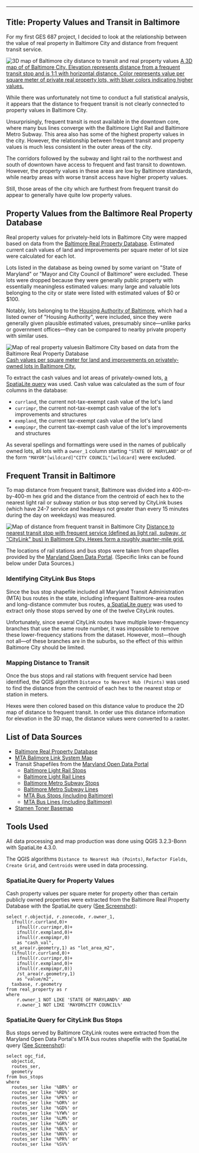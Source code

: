 ----
Title: Property Values and Transit in Baltimore
----

For my first GES 687 project, I decided to look at the relationship between the value of real property in Baltimore City and distance from frequent transit service.

![3D map of Baltimore city distance to transit and real property values](3D-Map.png)
[A 3D map of of Baltimore City.  Elevation represents distance from a frequent transit stop and is 1:1 with horizontal distance.  Color represents value per square meter of private real property lots, with bluer colors indicating higher values.](3D-Map.png)

While there was unfortunately not time to conduct a full statistical analysis, it appears that the distance to frequent transit is not clearly connected to property values in Baltimore City.

Unsurprisingly, frequent transit is most available in the downtown core, where many bus lines converge with the Baltimore Light Rail and Baltimore Metro Subway.  This area also has some of the highest property values in the city.  However, the relationship between frequent transit and property values is much less consistent in the outer areas of the city.

The corridors followed by the subway and light rail to the northwest and south of downtown have access to frequent and fast transit to downtown.  However, the property values in these areas are low by Baltimore standards, while nearby areas with worse transit access have higher property values.

Still, those areas of the city which are furthest from frequent transit do appear to generally have quite low property values.

## Property Values from the Baltimore Real Property Database

Real property values for privately-held lots in Baltimore City were mapped based on data from the [Baltimore Real Property Database](http://gis-baltimore.opendata.arcgis.com/datasets/real-property).  Estimated current cash values of land and improvements per square meter of lot size were calculated for each lot.

Lots listed in the database as being owned by some variant on "State of Maryland" or "Mayor and City Council of Baltimore" were excluded.  These lots were dropped because they were generally public property with essentially meaningless estimated values: many large and valuable lots belonging to the city or state were listed with estimated values of $0 or $100.

Notably, lots belonging to the [Housing Authority of Baltimore](http://www.baltimorehousing.org/), which had a listed owner of "Housing Authority", were included, since they were generally given plausible estimated values, presumably since—unlike parks or government offices—they can be compared to nearby private property with similar uses.

![Map of real property valuesin Baltimore City based on data from the Baltimore Real Property Database](PropertyValues.png)
[Cash values per square meter for land and improvements on privately-owned lots in Baltimore City.](PropertyValues.pdf)

To extract the cash values and lot areas of privately-owned lots, [a SpatiaLite query](PropertyValueQuery.PNG) was used.  Cash value was calculated as the sum of four columns in the database:
+ `currland`, the current not-tax-exempt cash value of the lot's land
+ `currimpr`, the current not-tax-exempt cash value of the lot's improvements and structures
+ `exmpland`, the current tax-exempt cash value of the lot's land
+ `exmpimpr`, the current tax-exempt cash value of the lot's improvements and structures

As several spellings and formattings were used in the names of publically owned lots, all lots with a `owner_1` column starting `"STATE OF MARYLAND"` or of the form `"MAYOR"[wildcard]"CITY COUNCIL"[wildcard]` were excluded.

## Frequent Transit in Baltimore

To map distance from frequent transit, Baltimore was divided into a 400-m-by-400-m hex grid and the distance from the centroid of each hex to the nearest light rail or subway station or bus stop served by CityLink buses (which have 24-7 service and headways not greater than every 15 minutes during the day on weekdays) was measured.

![Map of distance from frequent transit in Baltimore City](DistanceToTransit.png)
[Distance to nearest transit stop with frequent service (defined as light rail, subway, or "CityLink" bus) in Baltimore City.  Hexes form a roughly quarter-mile grid.](DistanceToTransit.pdf)

The locations of rail stations and bus stops were taken from shapefiles provided by the [Maryland Open Data Portal](https://data.maryland.gov).  (Specific links can be found below under Data Sources.)

### Identifying CityLink Bus Stops

Since the bus stop shapefile included all Maryland Transit Administration (MTA) bus routes in the state, including infrequent Baltimore-area routes and long-distance commuter bus routes, [a SpatiaLite query](CityLinkQuery) was used to extract only those stops served by one of the twelve CityLink routes.

Unfortunately, since several CityLink routes have multiple lower-frequency branches that use the same route number, it was impossible to remove these lower-frequency stations from the dataset.  However, most—though not all—of these branches are in the suburbs, so the effect of this within Baltimore City should be limited.

### Mapping Distance to Transit

Once the bus stops and rail stations with frequent service had been identified, the QGIS algorithm `Distance to Nearest Hub (Points)` was used to find the distance from the centroid of each hex to the nearest stop or station in meters.

Hexes were then colored based on this distance value to produce the 2D map of distance to frequent transit.  In order use this distance information for elevation in the 3D map, the distance values were converted to a raster.

## List of Data Sources

+ [Baltimore Real Property Database](http://gis-baltimore.opendata.arcgis.com/datasets/real-property)
+ [MTA Balimore Link System Map](http://www.baltimorelink.com/images/maps/system_map/BaltimoreLink%20System%20Map.pdf)
+ Transit Shapefiles from the [Maryland Open Data Portal](https://data.maryland.gov)
    + [Baltimore Light Rail Stops](https://data.maryland.gov/Transportation/MD-iMAP-Maryland-Transit-Light-Rail-Stops/hy7n-2p4b)
    + [Baltimore Light Rail Lines](https://data.maryland.gov/Transportation/MD-iMAP-Maryland-Transit-Light-Rail-Lines/c2sx-usxs)
    + [Baltimore Metro Subway Stops](https://data.maryland.gov/Transportation/MD-iMAP-Maryland-Transit-Baltimore-Metro-Subway-St/958k-rqgi)
    + [Baltimore Metro Subway Lines](https://data.maryland.gov/Transportation/MD-iMAP-Maryland-Transit-Baltimore-Metro-Subway-Li/ykwh-r4a8)
    + [MTA Bus Stops (including Baltimore)](https://data.maryland.gov/Transportation/MD-iMAP-Maryland-Transit-MTA-Bus-Stops/j2zf-ej96)
    + [MTA Bus Lines (including Baltimore)](https://data.maryland.gov/Transportation/MD-iMAP-Maryland-Transit-MTA-Bus-Lines/xmhu-zntx)
+ [Stamen Toner Basemap](http://maps.stamen.com/toner-background/#13/39.2975/-76.6149)

## Tools Used

All data processing and map production was done using QGIS 3.2.3-Bonn with SpatiaLite 4.3.0.

The QGIS algorithms `Distance to Nearest Hub (Points)`, `Refactor Fields`, `Create Grid`, and `Centroids` were used in data processing.

### SpatiaLite Query for Property Values

Cash property values per square meter for property other than certain publicly owned properties were extracted from the Baltimore Real Property Database with the SpatiaLite query ([See Screenshot](PropertyValueQuery.PNG)):
````
select r.objectid, r.zonecode, r.owner_1,
  ifnull(r.currland,0)+
    ifnull(r.currimpr,0)+
    ifnull(r.exmpland,0)+
    ifnull(r.exmpimpr,0)
    as "cash_val",
  st_area(r.geometry,1) as "lot_area_m2",
  (ifnull(r.currland,0)+
    ifnull(r.currimpr,0)+
    ifnull(r.exmpland,0)+
    ifnull(r.exmpimpr,0))
    /st_area(r.geometry,1)
    as "value/m2",
  taxbase, r.geometry
from real_property as r
where
	r.owner_1 NOT LIKE 'STATE OF MARYLAND%' AND
	r.owner_1 NOT LIKE 'MAYOR%CITY COUNCIL%'
````

### SpatiaLite Query for CityLink Bus Stops

Bus stops served by Baltimore CityLink routes were extracted from the Maryland Open Data Portal's MTA bus routes shapefile with the SpatiaLite query  ([See Screenshot](CityLinkQuery.PNG)):
````
select ogc_fid,
  objectid,
  routes_ser,
  geometry
from bus_stops
where
  routes_ser like '%BR%' or
  routes_ser like '%RD%' or
  routes_ser like '%PK%' or
  routes_ser like '%OR%' or
  routes_ser like '%GD%' or
  routes_ser like '%YW%' or
  routes_ser like '%LM%' or
  routes_ser like '%GR%' or
  routes_ser like '%BL%' or
  routes_ser like '%NV%' or
  routes_ser like '%PR%' or
  routes_ser like '%SV%'
````
